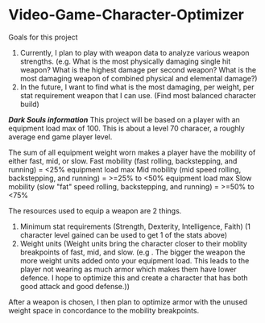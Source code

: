 # Video-Game-Character-Optimizer

Goals for this project
1.  Currently, I plan to play with weapon data to analyze various weapon strengths. (e.g. What is the most physically damaging single hit weapon? What is the highest damage per second weapon?  What is the most damaging weapon of combined physical and elemental damage?)
2.  In the future, I want to find what is the most damaging, per weight, per stat requirement weapon that I can use. (Find most balanced character build)

***Dark Souls information***
This project will be based on a player with an equipment load max of 100.
This is about a level 70 characer, a roughly average end game player level.

The sum of all equipment weight worn makes a player have the mobility of either fast, mid, or slow.
Fast mobility (fast rolling, backstepping, and running) = <25% equipment load max
Mid mobility (mid speed rolling, backstepping, and running) = >=25% to <50% equipment load max
Slow mobility (slow "fat" speed rolling, backstepping, and running) = >=50% to <75%



The resources used to equip a weapon are 2 things.
  1. Minimum stat requirements (Strength, Dexterity, Intelligence, Faith) (1 character level gained can be used to get 1 of the stats above)
  2. Weight units (Weight units bring the character closer to their moblity breakpoints of fast, mid, and slow. (e.g . The bigger the weapon the more weight units added onto your equipment load.  This leads to the player not wearing as much armor which makes them have lower defence.  I hope to optimize this and create a character that has both good attack and good defense.))


After a weapon is chosen, I then plan to optimize armor with the unused weight space in concordance to the mobility breakpoints.

